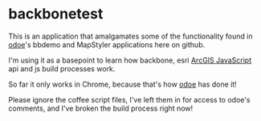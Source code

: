 # backbonetest

This is an application that amalgamates some of the functionality found in 
[odoe]'s bbdemo and MapStyler applications here on github.

I'm using it as a basepoint to learn how backbone, esri [ArcGIS JavaScript] api and 
js build processes work.

So far it only works in Chrome, because that's how [odoe] has done it!

Please ignore the coffee script files, I've left them in for access to odoe's comments, 
and I've broken the build process right now!

[ArcGIS JavaScript]: http://help.arcgis.com/en/webapi/javascript/arcgis/index.html
[odoe]: https://github.com/odoe


